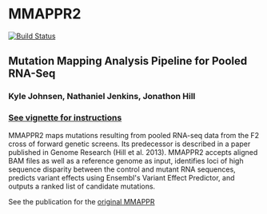 # MMAPPR2
[![Build Status](https://travis-ci.org/kjohnsen/MMAPPR2.svg?branch=master)](https://travis-ci.org/kjohnsen/MMAPPR2)

## Mutation Mapping Analysis Pipeline for Pooled RNA-Seq
### Kyle Johnsen, Nathaniel Jenkins, Jonathon Hill

### [See vignette for instructions](vignettes/MMAPPR2.Rmd)

MMAPPR2 maps mutations resulting from pooled RNA-seq data from the F2
cross of forward genetic screens. Its predecessor is described in a paper published
in Genome Research (Hill et al. 2013). MMAPPR2 accepts aligned BAM files as well as
a reference genome as input, identifies loci of high sequence disparity between the
control and mutant RNA sequences, predicts variant effects using Ensembl's Variant
Effect Predictor, and outputs a ranked list of candidate mutations.

See the publication for the [original MMAPPR](http://genome.cshlp.org/content/23/4/687.full.pdf)

